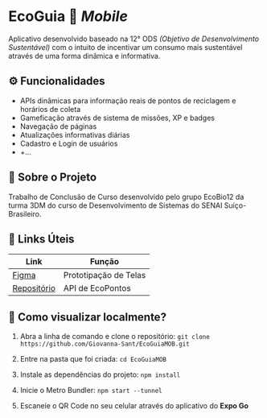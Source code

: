 
# EcoGuia 🌱 _Mobile_
Aplicativo desenvolvido baseado na 12° ODS _(Objetivo de Desenvolvimento Sustentável)_ com o intuito de incentivar um consumo mais sustentável através de uma forma dinâmica e informativa.


## ⚙ Funcionalidades

-  APIs dinâmicas para informação reais de pontos de reciclagem e horários de coleta
- Gameficação através de sistema de missões, XP e badges
- Navegação de páginas 
- Atualizações informativas diárias 
- Cadastro e Login de usuários
- +...
## 🚀 Sobre o Projeto
Trabalho de Conclusão de Curso desenvolvido pelo grupo EcoBio12 da turma 3DM do curso de Desenvolvimento de Sistemas do SENAI Suíço-Brasileiro.
## 👾 Links Úteis

| Link  | Função |
| ------------- | ------------- |
| [Figma](https://www.figma.com/design/g6fvHnC4mVXiQc28NnTuPr/ECOGUIA?node-id=27-2&t=cLyLLDDcSvJB7ID1-1)  | Prototipação  de Telas|
| [Repositório](https://github.com/Jhamim-py/API_Ecopontos)  | API de EcoPontos  |

## 💬 Como visualizar localmente?

1. Abra a linha de comando e clone o repositório:
```git clone https://github.com/Giovanna-Sant/EcoGuiaMOB.git```

2. Entre na pasta que foi criada:
```cd EcoGuiaMOB```

3. Instale as dependências do projeto:
```npm install```

4. Inicie o Metro Bundler:
```npm start --tunnel```

5. Escaneie o QR Code no seu celular através do aplicativo do **Expo Go**

